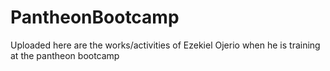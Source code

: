 # PantheonBootcamp
Uploaded here are the works/activities of Ezekiel Ojerio when he is training at the pantheon bootcamp
